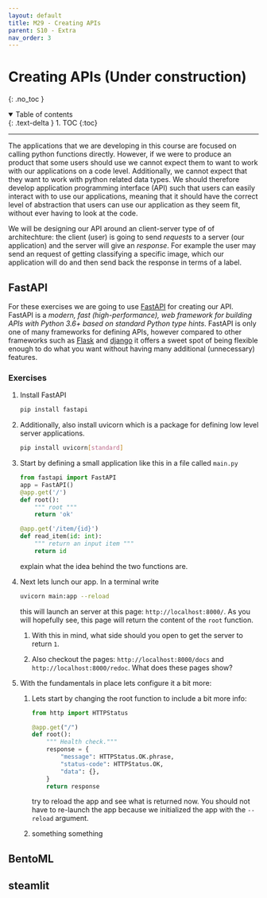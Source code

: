 ```yaml
---
layout: default
title: M29 - Creating APIs
parent: S10 - Extra
nav_order: 3
---
```


# Creating APIs (Under construction)
{: .no_toc }

<details open markdown="block">
  <summary>
    Table of contents
  </summary>
  {: .text-delta }
1. TOC
{:toc}
</details>

---

The applications that we are developing in this course are focused on calling python functions directly. However, if we 
were to produce an product that some users should use we cannot expect them to want to work with our applications on a 
code level. Additionally, we cannot expect that they want to work with python related data types. We should therefore 
develop application programming interface (API) such that users can easily interact with to use our applications, 
meaning that it should have the correct level of abstraction that users can use our application as they seem fit, 
without ever having to look at the code.

We will be designing our API around an client-server type of of architechture: the client (user) is going to send 
*requests* to a server (our application) and the server will give an *response*. For example the user may send an 
request of getting classifying a specific image, which our application will do and then send back the response in 
terms of a label.

## FastAPI

For these exercises we are going to use [FastAPI](https://fastapi.tiangolo.com/) for creating our API. FastAPI is a 
*modern, fast (high-performance), web framework for building APIs with Python 3.6+ based on standard Python type hints*. 
FastAPI is only one of many frameworks for defining APIs, however compared to other frameworks such as 
[Flask](https://flask.palletsprojects.com/en/2.0.x/) and [django](https://www.djangoproject.com/) it offers a sweet 
spot of being flexible enough to do what you want without having many additional (unnecessary) features. 

### Exercises

1. Install FastAPI
   ```bash
   pip install fastapi
   ```

2. Additionally, also install uvicorn which is a package for defining low level server applications. 
   ```bash
   pip install uvicorn[standard]
   ```

3. Start by defining a small application like this in a file called `main.py`
   ```python
   from fastapi import FastAPI
   app = FastAPI()
   @app.get('/')
   def root():
       """ root """
       return 'ok'

   @app.get('/item/{id}')
   def read_item(id: int):
       """ return an input item """
       return id
   ```
   explain what the idea behind the two functions are.

4. Next lets lunch our app. In a terminal write
   ```bash
   uvicorn main:app --reload
   ```
   this will launch an server at this page: `http://localhost:8000/`. As you will hopefully see, this
   page will return the content of the `root` function. 
   
   1. With this in mind, what side should you open to get the server to return `1`.

   2. Also checkout the pages: `http://localhost:8000/docs` and `http://localhost:8000/redoc`. What does
      these pages show?

5. With the fundamentals in place lets configure it a bit more:

   1. Lets start by changing the root function to include a bit more info:
      ```python
      from http import HTTPStatus

      @app.get("/")
      def root():
          """ Health check."""
          response = {
              "message": HTTPStatus.OK.phrase,
              "status-code": HTTPStatus.OK,
              "data": {},
          }
          return response
      ```
      try to reload the app and see what is returned now. You should not have to re-launch the app because we
      initialized the app with the `--reload` argument. 

   2. something something

## BentoML
  
## steamlit


